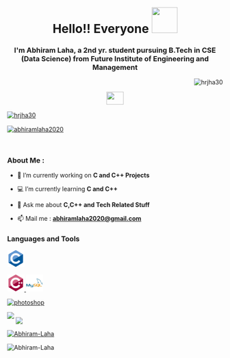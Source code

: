 <h1 align="center">Hello!! Everyone <img src="https://media.tenor.com/images/d82823e5026aa8b4c90f5a2fb1b3c2a7/tenor.gif"height="60" width="60"></h1>

<h3 align="center"> I'm Abhiram Laha, a 2nd yr. student pursuing B.Tech in CSE (Data Science) from Future Institute of Engineering and Management</h3>
<p align="right"> <img src="https://www.pixel4k.com/wp-content/uploads/2019/09/spiderman-artnew_1568054843-2048x1152.jpg" alt="hrjha30" /> </p>
<p align="center"> 
<a href="https://www.linkedin.com/in/abhiramlaha/" target="blank"><img align="center" src="https://raw.githubusercontent.com/rahuldkjain/github-profile-readme-generator/master/src/images/icons/Social/linked-in-alt.svg" height="30" width="40" /></a>
  
<a href="https://www.codechef.com/users/abhiram_laha20" target="blank"><img align="center" src="https://icons-for-free.com/download-icon-codechef-1324440139527402917_512.icns" alt="hrjha30" height="30" width="40" /></a>
  
<a href="https://www.facebook.com/abhiramlaha2020/" target="blank"><img align="center" src="https://raw.githubusercontent.com/rahuldkjain/github-profile-readme-generator/master/src/images/icons/Social/facebook.svg" alt="abhiramlaha2020" height="30" width="40" /></a>


<p align="left"> <a href="https://twitter.com/" target="blank"><img src="https://img.shields.io/twitter/follow/?logo=twitter&style=for-the-badge" alt="" /></a> </p>
<h3 align="left"> About Me : </h3> 

- 🔭 I’m currently working on **C and C++ Projects**

- 💻 I’m currently learning **C and C++**

- 💬 Ask me about **C,C++ and Tech Related Stuff**

- 📫 Mail me : **abhiramlaha2020@gmail.com**



<h3 align="left"><b>Languages and Tools</b></h3>

<p align="left"> <a href="https://www.cprogramming.com/" target="_blank"> <img src="https://raw.githubusercontent.com/devicons/devicon/master/icons/c/c-original.svg" alt="c" width="40" height="40"/> </a> <a href="https://www.w3schools.com/cpp/" target="_blank"> 
  
<img src="https://raw.githubusercontent.com/devicons/devicon/master/icons/cplusplus/cplusplus-original.svg" alt="cplusplus" width="40" height="40"/> </a> <a href="https://www.mysql.com/" target="_blank"> <img src="https://raw.githubusercontent.com/devicons/devicon/master/icons/mysql/mysql-original-wordmark.svg" alt="mysql" width="40" height="40"/> </a> <a href="https://www.photoshop.com/en" target="_blank"> 
 
<img src="https://upload.wikimedia.org/wikipedia/commons/thumb/c/c3/Python-logo-notext.svg/1024px-Python-logo-notext.svg" alt="photoshop" width="40" height="40"/> </a> </p>


<p><img align="left" src="https://github-readme-stats.vercel.app/api/top-langs?username=Abhiram-Laha&show_icons=true&locale=en&layout=compact" /></p>

<h3 align="left"> </h3>
<p>&nbsp;<img align="center" src="https://github-readme-stats.vercel.app/api?username=Abhiram-Laha&show_icons=true&locale=en"/></p>
<p align="left"> <a href="https://github.com/ryo-ma/github-profile-trophy"><img src="https://github-profile-trophy.vercel.app/?username=Abhiram-Laha" alt="Abhiram-Laha" /></a> </p>

<p><img align="center" src="https://github-readme-streak-stats.herokuapp.com/?user=Abhiram-Laha&" alt="Abhiram-Laha" /></p>
